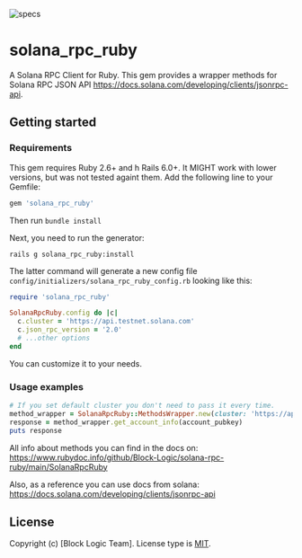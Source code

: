 ![specs](https://github.com/Block-Logic/solana-rpc-ruby/actions/workflows/specs.yml/badge.svg)
# solana_rpc_ruby
A Solana RPC Client for Ruby. This gem provides a wrapper methods for Solana RPC JSON API https://docs.solana.com/developing/clients/jsonrpc-api.

## Getting started

### Requirements

This gem requires Ruby 2.6+ and h Rails 6.0+. It MIGHT work with lower versions, but was not tested againt them.
Add the following line to your Gemfile:

```ruby
gem 'solana_rpc_ruby'
```

Then run `bundle install`

Next, you need to run the generator:

```console
rails g solana_rpc_ruby:install
```

The latter command will generate a new config file `config/initializers/solana_rpc_ruby_config.rb` looking like this:

```ruby
require 'solana_rpc_ruby'

SolanaRpcRuby.config do |c|
  c.cluster = 'https://api.testnet.solana.com'
  c.json_rpc_version = '2.0'
  # ...other options
end
```
You can customize it to your needs.

### Usage examples
```ruby
# If you set default cluster you don't need to pass it every time.
method_wrapper = SolanaRpcRuby::MethodsWrapper.new(cluster: 'https://api.testnet.solana.com')
response = method_wrapper.get_account_info(account_pubkey)
puts response
```

All info about methods you can find in the docs on: https://www.rubydoc.info/github/Block-Logic/solana-rpc-ruby/main/SolanaRpcRuby

Also, as a reference you can use docs from solana: https://docs.solana.com/developing/clients/jsonrpc-api
## License

Copyright (c) [Block Logic Team]. License type is [MIT](https://github.com/Block-Logic/solana-rpc-ruby/blob/main/LICENSE).
